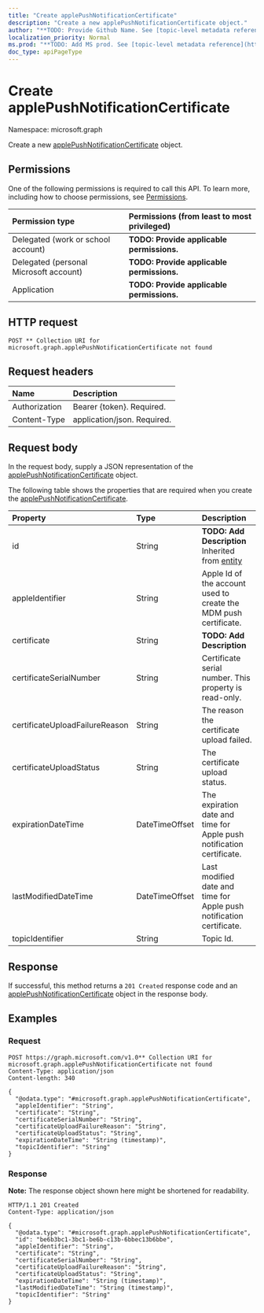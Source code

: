 ```yaml
---
title: "Create applePushNotificationCertificate"
description: "Create a new applePushNotificationCertificate object."
author: "**TODO: Provide Github Name. See [topic-level metadata reference](https://msgo.azurewebsites.net/add/document/guidelines/metadata.html#topic-level-metadata)**"
localization_priority: Normal
ms.prod: "**TODO: Add MS prod. See [topic-level metadata reference](https://msgo.azurewebsites.net/add/document/guidelines/metadata.html#topic-level-metadata)**"
doc_type: apiPageType
---
```


# Create applePushNotificationCertificate
Namespace: microsoft.graph



Create a new [applePushNotificationCertificate](../resources/applepushnotificationcertificate.md) object.

## Permissions
One of the following permissions is required to call this API. To learn more, including how to choose permissions, see [Permissions](/graph/permissions-reference).

|Permission type|Permissions (from least to most privileged)|
|:---|:---|
|Delegated (work or school account)|**TODO: Provide applicable permissions.**|
|Delegated (personal Microsoft account)|**TODO: Provide applicable permissions.**|
|Application|**TODO: Provide applicable permissions.**|

## HTTP request

<!-- {
  "blockType": "ignored"
}
-->
``` http
POST ** Collection URI for microsoft.graph.applePushNotificationCertificate not found
```

## Request headers
|Name|Description|
|:---|:---|
|Authorization|Bearer {token}. Required.|
|Content-Type|application/json. Required.|

## Request body
In the request body, supply a JSON representation of the [applePushNotificationCertificate](../resources/applepushnotificationcertificate.md) object.

The following table shows the properties that are required when you create the [applePushNotificationCertificate](../resources/applepushnotificationcertificate.md).

|Property|Type|Description|
|:---|:---|:---|
|id|String|**TODO: Add Description** Inherited from [entity](../resources/entity.md)|
|appleIdentifier|String|Apple Id of the account used to create the MDM push certificate.|
|certificate|String|**TODO: Add Description**|
|certificateSerialNumber|String|Certificate serial number. This property is read-only.|
|certificateUploadFailureReason|String|The reason the certificate upload failed.|
|certificateUploadStatus|String|The certificate upload status.|
|expirationDateTime|DateTimeOffset|The expiration date and time for Apple push notification certificate.|
|lastModifiedDateTime|DateTimeOffset|Last modified date and time for Apple push notification certificate.|
|topicIdentifier|String|Topic Id.|



## Response

If successful, this method returns a `201 Created` response code and an [applePushNotificationCertificate](../resources/applepushnotificationcertificate.md) object in the response body.

## Examples

### Request
<!-- {
  "blockType": "request",
  "name": "create_applepushnotificationcertificate_from_"
}
-->
``` http
POST https://graph.microsoft.com/v1.0** Collection URI for microsoft.graph.applePushNotificationCertificate not found
Content-Type: application/json
Content-length: 340

{
  "@odata.type": "#microsoft.graph.applePushNotificationCertificate",
  "appleIdentifier": "String",
  "certificate": "String",
  "certificateSerialNumber": "String",
  "certificateUploadFailureReason": "String",
  "certificateUploadStatus": "String",
  "expirationDateTime": "String (timestamp)",
  "topicIdentifier": "String"
}
```


### Response
**Note:** The response object shown here might be shortened for readability.
<!-- {
  "blockType": "response",
  "truncated": true,
  "@odata.type": "microsoft.graph.applePushNotificationCertificate"
}
-->
``` http
HTTP/1.1 201 Created
Content-Type: application/json

{
  "@odata.type": "#microsoft.graph.applePushNotificationCertificate",
  "id": "be6b3bc1-3bc1-be6b-c13b-6bbec13b6bbe",
  "appleIdentifier": "String",
  "certificate": "String",
  "certificateSerialNumber": "String",
  "certificateUploadFailureReason": "String",
  "certificateUploadStatus": "String",
  "expirationDateTime": "String (timestamp)",
  "lastModifiedDateTime": "String (timestamp)",
  "topicIdentifier": "String"
}
```


